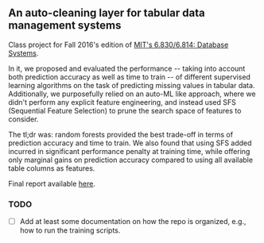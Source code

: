 ## An auto-cleaning layer for tabular data management systems

Class project for Fall 2016's edition of [MIT's 6.830/6.814: Database Systems](http://db.csail.mit.edu/6.830/).

In it, we proposed and evaluated the performance -- taking into account both prediction accuracy as well as time to train -- of different supervised learning algorithms on the task of predicting missing values in tabular data.  Additionally, we purposefully relied on an auto-ML like approach, where we didn't perform any explicit feature engineering, and instead used SFS (Sequential Feature Selection) to prune the search space of features to consider.

The tl;dr was: random forests provided the best trade-off in terms of prediction accuracy and time to train.  We also found that using SFS added incurred in significant performance penalty at training time, while offering only marginal gains on prediction accuracy compared to using all available table columns as features.

Final report available [here](report.pdf).

### TODO
- [ ] Add at least some documentation on how the repo is organized, e.g., how to run the training scripts.

